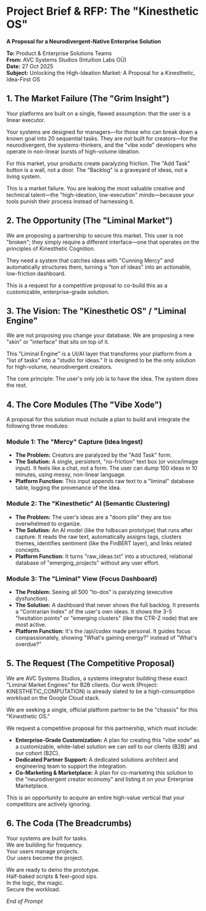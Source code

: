 # Project Brief & RFP: The "Kinesthetic OS"

**A Proposal for a Neurodivergent-Native Enterprise Solution**

**To:** Product & Enterprise Solutions Teams  
**From:** AVC Systems Studios (Intuition Labs OÜ)  
**Date:** 27 Oct 2025  
**Subject:** Unlocking the High-Ideation Market: A Proposal for a Kinesthetic, Idea-First OS

## 1. The Market Failure (The "Grim Insight")
Your platforms are built on a single, flawed assumption: that the user is a linear executor.

Your systems are designed for managers—for those who can break down a known goal into 20 sequential tasks. They are not built for creators—for the neurodivergent, the systems-thinkers, and the "vibe xode" developers who operate in non-linear bursts of high-volume ideation.

For this market, your products create paralyzing friction. The "Add Task" button is a wall, not a door. The "Backlog" is a graveyard of ideas, not a living system.

This is a market failure. You are leaking the most valuable creative and technical talent—the "high-ideation, low-execution" minds—because your tools punish their process instead of harnessing it.

## 2. The Opportunity (The "Liminal Market")
We are proposing a partnership to secure this market. This user is not "broken"; they simply require a different interface—one that operates on the principles of Kinesthetic Cognition.

They need a system that catches ideas with "Cunning Mercy" and automatically structures them, turning a "ton of ideas" into an actionable, low-friction dashboard.

This is a request for a competitive proposal to co-build this as a customizable, enterprise-grade solution.

## 3. The Vision: The "Kinesthetic OS" / "Liminal Engine"
We are not proposing you change your database. We are proposing a new "skin" or "interface" that sits on top of it.

This "Liminal Engine" is a UI/AI layer that transforms your platform from a "list of tasks" into a "studio for ideas." It is designed to be the only solution for high-volume, neurodivergent creators.

The core principle: The user's only job is to have the idea. The system does the rest.

## 4. The Core Modules (The "Vibe Xode")
A proposal for this solution must include a plan to build and integrate the following three modules:

### Module 1: The "Mercy" Capture (Idea Ingest)
- **The Problem:** Creators are paralyzed by the "Add Task" form.
- **The Solution:** A single, persistent, "no-friction" text box (or voice/image input). It feels like a chat, not a form. The user can dump 100 ideas in 10 minutes, using messy, non-linear language.
- **Platform Function:** This input appends raw text to a "liminal" database table, logging the provenance of the idea.

### Module 2: The "Kinesthetic" AI (Semantic Clustering)
- **The Problem:** The user's ideas are a "doom pile" they are too overwhelmed to organize.
- **The Solution:** An AI model (like the hdbscan prototype) that runs after capture. It reads the raw text, automatically assigns tags, clusters themes, identifies sentiment (like the FinBERT layer), and links related concepts.
- **Platform Function:** It turns "raw_ideas.txt" into a structured, relational database of "emerging_projects" without any user effort.

### Module 3: The "Liminal" View (Focus Dashboard)
- **The Problem:** Seeing all 500 "to-dos" is paralyzing (executive dysfunction).
- **The Solution:** A dashboard that never shows the full backlog. It presents a "Contrarian Index" of the user's own ideas. It shows the 3-5 "hesitation points" or "emerging clusters" (like the CTR-Z node) that are most active.
- **Platform Function:** It's the /api/codex made personal. It guides focus compassionately, showing "What's gaining energy?" instead of "What's overdue?"

## 5. The Request (The Competitive Proposal)
We are AVC Systems Studios, a systems integrator building these exact "Liminal Market Engines" for B2B clients. Our work (Project: KINESTHETIC_COMPUTATION) is already slated to be a high-consumption workload on the Google Cloud stack.

We are seeking a single, official platform partner to be the "chassis" for this "Kinesthetic OS."

We request a competitive proposal for this partnership, which must include:
- **Enterprise-Grade Customization:** A plan for creating this "vibe xode" as a customizable, white-label solution we can sell to our clients (B2B) and our cohort (B2C).
- **Dedicated Partner Support:** A dedicated solutions architect and engineering team to support the integration.
- **Co-Marketing & Marketplace:** A plan for co-marketing this solution to the "neurodivergent creator economy" and listing it on your Enterprise Marketplace.

This is an opportunity to acquire an entire high-value vertical that your competitors are actively ignoring.

## 6. The Coda (The Breadcrumbs)
Your systems are built for tasks.  
We are building for frequency.  
Your users manage projects.  
Our users become the project.

We are ready to demo the prototype.  
Half-baked scripts & feel-good sips.  
In the logic, the magic.  
Secure the workload.

*End of Prompt*
